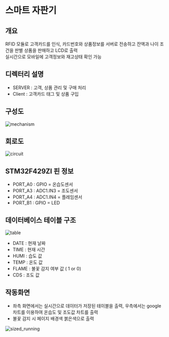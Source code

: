 스마트 자판기
=========

개요
----------
RFID 모듈로 고객카드를 인식, 카드번호와 상품정보를 서버로 전송하고 잔액과 나이 조건을 판별 상품을 판매하고 LCD로 출력   
실시간으로 모바일에 고객정보와 재고상태 확인 가능
   
디렉터리 설명
---------
* SERVER : 고객, 상품 관리 및 구매 처리
* Client : 고객카드 태그 및 상품 구입
      
      
구성도
---------
![mechanism](/Readme_src/mechanism.png)   
    
    
회로도
---------
![circuit](/Readme_src/sized_circuit.png)   

    
STM32F429ZI 핀 정보
--------
* PORT_A0 : GPIO = 온습도센서
* PORT_A3 : ADC1.IN3 = 조도센서
* PORT_A4 : ADC1.IN4 = 플레임센서
* PORT_B1 : GPIO = LED   
     
데이터베이스 테이블 구조
--------
![table](/Readme_src/table_structure.png)   
   
   * DATE : 현재 날짜
   * TIME : 현재 시간
   * HUMI : 습도 값
   * TEMP : 온도 값
   * FLAME : 불꽃 감지 여부 값 ( 1 or 0)
   * CDS : 조도 값

     
작동화면
----
* 좌측 화면에서는 실시간으로 데이터가 저장된 테이블을 출력, 우측에서는 google 차트를 이용하여 온습도 및 조도값 차트를 출력
* 불꽃 감지 시 페이지 배경색 붉은색으로 출력

![sized_running](/Readme_src/sized_running2.png)
